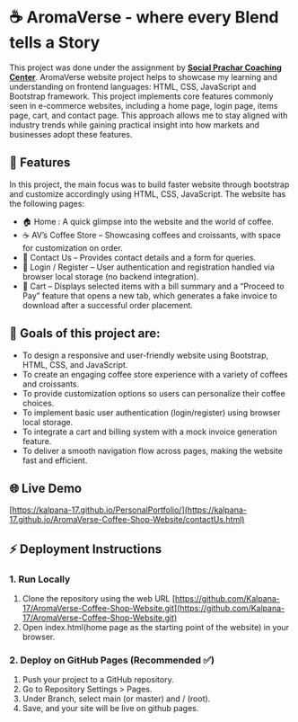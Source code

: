 # ☕️ AromaVerse - where every Blend tells a Story
This project was done under the assignment by **[Social Prachar Coaching Center](https://socialprachar.com/)**.
AromaVerse website project helps to showcase my learning and understanding on frontend languages: HTML, CSS, JavaScript and Bootstrap framework. This project implements core features commonly seen in e-commerce websites, including a home page, login page, items page, cart, and contact page. This approach allows me to stay aligned with industry trends while gaining practical insight into how markets and businesses adopt these features.

## 🚀 Features
In this project, the main focus was to build faster website through bootstrap and customize accordingly using HTML, CSS, JavaScript. The website has the following pages:
- 🏠 Home : A quick glimpse into the website and the world of coffee.
- ☕ AV’s Coffee Store – Showcasing coffees and croissants, with space for customization on order.
- 📩 Contact Us – Provides contact details and a form for queries.
- 🔐 Login / Register – User authentication and registration handled via browser local storage (no backend integration).
- 🛒 Cart – Displays selected items with a bill summary and a “Proceed to Pay” feature that opens a new tab, which generates a fake invoice to download after a successful order placement.

## 🎯 Goals of this project are:
- To design a responsive and user-friendly website using Bootstrap, HTML, CSS, and JavaScript.
- To create an engaging coffee store experience with a variety of coffees and croissants.
- To provide customization options so users can personalize their coffee choices.
- To implement basic user authentication (login/register) using browser local storage.
- To integrate a cart and billing system with a mock invoice generation feature.
- To deliver a smooth navigation flow across pages, making the website fast and efficient.

## 🌐 Live Demo
[https://kalpana-17.github.io/PersonalPortfolio/](https://kalpana-17.github.io/AromaVerse-Coffee-Shop-Website/contactUs.html)

## ⚡ Deployment Instructions
### 1. Run Locally
1. Clone the repository using the web URL [https://github.com/Kalpana-17/AromaVerse-Coffee-Shop-Website.git](https://github.com/Kalpana-17/AromaVerse-Coffee-Shop-Website.git)
2. Open index.html(home page as the starting point of the website) in your browser.

### 2. Deploy on GitHub Pages (Recommended ✅)
1. Push your project to a GitHub repository.
2. Go to Repository Settings > Pages.
3. Under Branch, select main (or master) and / (root).
4. Save, and your site will be live on github pages.
